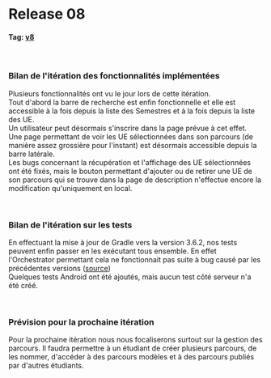 # Release 08

#### Tag: [v8](https://github.com/L3-Info-Miage-Universite-Cote-D-Azur/pl2020-plplg/tree/v8)
<br>

### Bilan de l'itération des fonctionnalités implémentées
Plusieurs fonctionnalités ont vu le jour lors de cette itération. <br>
Tout d'abord la barre de recherche est enfin fonctionnelle et elle est accessible à la fois depuis la liste des Semestres
et à la fois depuis la liste des UE.<br>
Un utilisateur peut désormais s'inscrire dans la page prévue à cet effet.<br>
Une page permettant de voir les UE sélectionnées dans son parcours (de manière assez grossière pour l'instant) est désormais accessible depuis la barre latérale.<br>
Les bugs concernant la récupération et l'affichage des UE sélectionnées ont été fixés, mais le bouton permettant d'ajouter ou de retirer une UE de son parcours qui se trouve 
dans la page de description n'effectue encore la modification qu'uniquement en local.  


<br>

### Bilan de l'itération sur les tests
En effectuant la mise à jour de Gradle vers la version 3.6.2, nos tests peuvent enfin passer en les exécutant tous ensemble.
En effet l'Orchestrator permettant cela ne fonctionnait pas suite à bug causé par les précédentes versions ([source](https://stackoverflow.com/questions/60721508/android-studio-3-6-test-framework-quit-unexpectedly-crash-of-orchestrator))<br>
Quelques tests Android ont été ajoutés, mais aucun test côté serveur n'a été créé.

<br>

### Prévision pour la prochaine itération
Pour la prochaine itération nous nous focaliserons surtout sur la gestion des parcours.
Il faudra permettre à un étudiant de créer plusieurs parcours, de les nommer, d'accéder à des parcours modèles et à des parcours publiés par d'autres étudiants.
